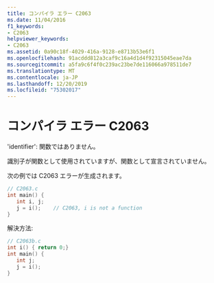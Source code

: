 ```yaml
---
title: コンパイラ エラー C2063
ms.date: 11/04/2016
f1_keywords:
- C2063
helpviewer_keywords:
- C2063
ms.assetid: 0a90c18f-4029-416a-9128-e8713b53e6f1
ms.openlocfilehash: 91acddd812a3caf9c16a4d1d4f92315045eae7da
ms.sourcegitcommit: a5fa9c6f4f0c239ac23be7de116066a978511de7
ms.translationtype: MT
ms.contentlocale: ja-JP
ms.lasthandoff: 12/20/2019
ms.locfileid: "75302017"
---
```

# <a name="compiler-error-c2063"></a>コンパイラ エラー C2063

'identifier': 関数ではありません。

識別子が関数として使用されていますが、関数として宣言されていません。

次の例では C2063 エラーが生成されます。

```c
// C2063.c
int main() {
   int i, j;
   j = i();    // C2063, i is not a function
}
```

解決方法:

```c
// C2063b.c
int i() { return 0;}
int main() {
   int j;
   j = i();
}
```
